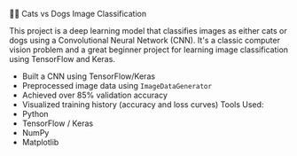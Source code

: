 🐶🐱 Cats vs Dogs Image Classification

This project is a deep learning model that classifies images as either cats or dogs using a Convolutional Neural Network (CNN). It's a classic computer vision problem and a great beginner project for learning image classification using TensorFlow and Keras.
- Built a CNN using TensorFlow/Keras
- Preprocessed image data using `ImageDataGenerator`
- Achieved over 85% validation accuracy
- Visualized training history (accuracy and loss curves)
Tools Used:
- Python
- TensorFlow / Keras
- NumPy
- Matplotlib
